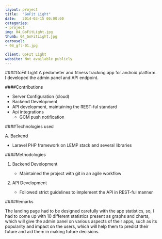 ```yaml
---
layout: project
title:  "GoFit Light"
date:   2014-03-15 00:00:00
categories:
- project
img: 04_GoFitLight.jpg
thumb: 04_GoFitLight.jpg
carousel:
- 04_gfl-01.jpg

client: GoFIt Light
website: Not available publicly
---
```

####GoFit Light
A pedometer and fitness tracking app for android platform. I developed the admin panel and API
endpoint.

####Contributions
- Server Configuration (cloud)
- Backend Development
- API development, maintaining the REST-ful standard
- Api integrations 
	- GCM push notification

####Technologies used

A. Backend
   - Laravel PHP framework on LEMP stack and several libraries

####Methodologies

1. Backend Development
   - Maintained the project with git in an agile workflow
   
2. API Development
   - Followed strict guidelines to implement the API in REST-ful manner

####Remarks

The landing page had to be designed carefully with the app statistics,
so, I had to come up with 10 different statistics present as graphs and charts,
which will give the admin panel on various aspects of their apps, such as
its popularity and impact on the users, which will help them to predict their 
future and aid them in making future decisions.
